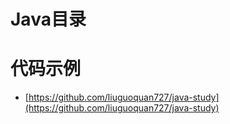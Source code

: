# Java目录



# 代码示例

* [https://github.com/liuguoquan727/java-study](https://github.com/liuguoquan727/java-study)

